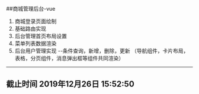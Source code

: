 ##商城管理后台-vue

1. 商城登录页面绘制
2. 基础路由实现
3. 后台管理首页布局设置
4. 菜单列表数据渲染
5. 后台用户管理实现 --条件查询，新增，删除，更新 （导航组件，卡片布局，表格，分页组件，消息弹出框等组件共同渲染）

---
**截止时间 2019年12月26日 15:52:50** 
---

